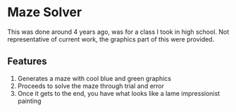 # Maze Solver
This was done around 4 years ago, was for a class I took in high school. Not representative of current work, the graphics part of this were provided.
## Features

1. Generates a maze with cool blue and green graphics
2. Proceeds to solve the maze through trial and error
3. Once it gets to the end, you have what looks like a lame impressionist painting

